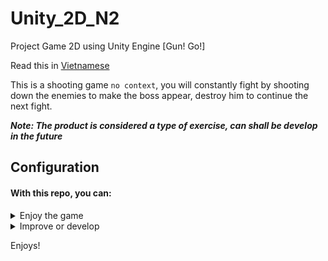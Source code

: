 # Unity_2D_N2
Project Game 2D using Unity Engine [Gun! Go!]

Read this in [Vietnamese](README.vi.md)

This is a shooting game `no context`, you will constantly fight by shooting down the enemies to make the boss appear, destroy him to continue the next fight.

**_Note: The product is considered a type of exercise, can shall be develop in the future_**

## Configuration

#### With this repo, you can: <!-- omit in toc -->

<details>
<summary>Enjoy the game</summary>

- After clone repo, in folder `Gun! Go! Game` run file `Gun! Go!.exe`.
- Enjoy the game.
</details>

<details>
<summary>Improve or develop</summary>

- Let's copy link repo.

```md
https://github.com/EleElon/Unity_2D_N2.git
```

- A little config with Git.
    - Develop branch is branch contain newest version, all children branch has be merge into it.

```
git clone https://github.com/EleElon/Unity_2D_N2.git
git checkout develop
```

- You can improving or developing it now.
</details>

Enjoys!